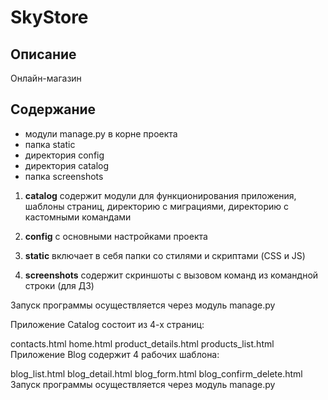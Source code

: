 # SkyStore

## Описание

Онлайн-магазин

## Содержание

* модули manage.py в корне проекта
* папка static
* директория config
* директория catalog
* папка screenshots

1. **catalog** содержит модули для функционирования приложения, шаблоны страниц, директорию с миграциями, директорию с кастомными командами

2. **config** с основными настройками проекта

3. **static** включает в себя папки со стилями и скриптами (CSS и JS)

4. **screenshots** содержит скриншоты с вызовом команд из командной строки (для ДЗ)


Запуск программы осуществляется через модуль manage.py

Приложение Catalog состоит из 4-х страниц:

contacts.html
home.html
product_details.html
products_list.html
Приложение Blog содержит 4 рабочих шаблона:

blog_list.html
blog_detail.html
blog_form.html
blog_confirm_delete.html
Запуск программы осуществляется через модуль manage.py
